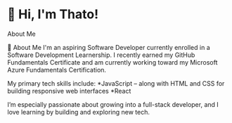 # 👋 Hi, I'm Thato!
About Me

🧠 About Me
I'm an aspiring Software Developer currently enrolled in a Software Development Learnership.
I recently earned my GitHub Fundamentals Certificate and am currently working toward my Microsoft Azure Fundamentals Certification.

My primary tech skills include:
*JavaScript – along with HTML and CSS for building responsive web interfaces
*React

I’m especially passionate about growing into a full-stack developer, and I love learning by building and exploring new tech.


